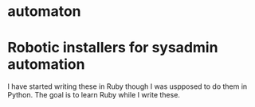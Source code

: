 automaton
=========

Robotic installers for sysadmin automation
=======

I have started writing these in Ruby though I was uspposed to do them in Python.
The goal is to learn Ruby while I write these. 
